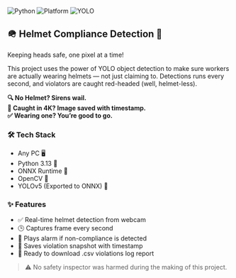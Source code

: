 ![Python](https://img.shields.io/badge/Python-3.11-blue)
![Platform](https://img.shields.io/badge/VS-Code%20-lightgrey)
![YOLO](https://img.shields.io/badge/ObjectDetection-YOLOv5-yellow)

## 🪖 Helmet Compliance Detection 🚨  
Keeping heads safe, one pixel at a time!

This project uses the power of YOLO object detection to make sure workers are actually wearing helmets — not just claiming to. Detections runs every second, and violators are caught red-headed (well, helmet-less).

**🔍 No Helmet? Sirens wail.**  
**📸 Caught in 4K? Image saved with timestamp.**  
**✅ Wearing one? You’re good to go.**

### 🛠 Tech Stack
- Any PC 🖥️  
- Python 3.13 🐍  
- ONNX Runtime 🧠  
- OpenCV 🎥  
- YOLOv5 (Exported to ONNX) 🚀  

### ✨ Features
- ✅ Real-time helmet detection from webcam
- 🕒 Captures frame every second
- 🚨 Plays alarm if non-compliance is detected
- 📸 Saves violation snapshot with timestamp
- 💾 Ready to download .csv violations log report

> ⚠️ No safety inspector was harmed during the making of this project.
